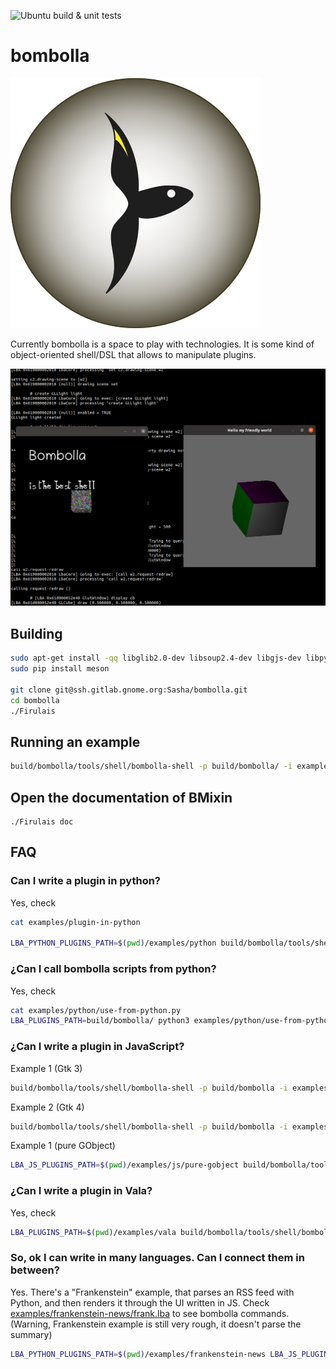 ![Ubuntu build & unit tests](https://github.com/aslobodeniuk/bombolla/actions/workflows/ubuntu.yml/badge.svg)
# bombolla
![logo](doc/logo/dark1.svg)

Currently bombolla is a space to play with technologies.
It is some kind of object-oriented shell/DSL that allows to manipulate plugins.

![Screenshot](doc/demo.png)
## Building

```bash
sudo apt-get install -qq libglib2.0-dev libsoup2.4-dev libgjs-dev libpython3-dev pkg-config indent valac ninja-build libcogl-pango-dev python3-pip python3-setuptools python3-wheel gtk-doc-tools
sudo pip install meson

git clone git@ssh.gitlab.gnome.org:Sasha/bombolla.git
cd bombolla
./Firulais
```

## Running an example

```bash
build/bombolla/tools/shell/bombolla-shell -p build/bombolla/ -i examples/cogl
```

## Open the documentation of BMixin
```
./Firulais doc
```

## FAQ

### Can I write a plugin in python?

Yes, check
```bash
cat examples/plugin-in-python

LBA_PYTHON_PLUGINS_PATH=$(pwd)/examples/python build/bombolla/tools/shell/bombolla-shell -p build/bombolla -i examples/plugin-in-python
```

### ¿Can I call bombolla scripts from python?

Yes, check
```bash
cat examples/python/use-from-python.py
LBA_PLUGINS_PATH=build/bombolla/ python3 examples/python/use-from-python.py
```

### ¿Can I write a plugin in JavaScript?

Example 1 (Gtk 3)
```bash
build/bombolla/tools/shell/bombolla-shell -p build/bombolla -i examples/js/plugin-in-js-gtk3.lba
```
Example 2 (Gtk 4)
```bash
build/bombolla/tools/shell/bombolla-shell -p build/bombolla -i examples/js/plugin-in-js-gtk4.lba
```
Example 1 (pure GObject)
```bash
LBA_JS_PLUGINS_PATH=$(pwd)/examples/js/pure-gobject build/bombolla/tools/shell/bombolla-shell -p build/bombolla -i examples/js/pure-gobject.lba
```


### ¿Can I write a plugin in Vala?

Yes, check
```bash
LBA_PLUGINS_PATH=$(pwd)/examples/vala build/bombolla/tools/shell/bombolla-shell -p build/bombolla -i examples/plugin-in-vala
```

### So, ok I can write in many languages. Can I connect them in between?

Yes. There's a "Frankenstein" example, that parses an RSS feed with Python,
and then renders it through the UI written in JS.
Check [examples/frankenstein-news/frank.lba](examples/frankenstein-news/frank.lba) to see bombolla commands.
(Warning, Frankenstein example is still very rough, it doesn't parse the summary)
```bash
LBA_PYTHON_PLUGINS_PATH=$(pwd)/examples/frankenstein-news LBA_JS_PLUGINS_PATH=$(pwd)/examples/frankenstein-news build/bombolla/tools/shell/bombolla-shell -p build/bombolla/ -i examples/frankenstein-news/frank.lba
```

